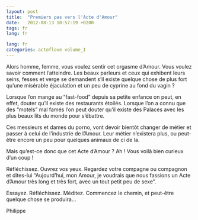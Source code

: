 ```yaml
---
layout: post
title:  "Premiers pas vers l'Acte d'Amour"
date:   2012-08-13 10:57:19 +0200
tags: fr
lang: fr

lang: fr
categories: actoflove volume_I
---
```

Alors homme, femme, vous voulez sentir cet orgasme d’Amour. Vous voulez savoir comment l’atteindre. Les beaux parleurs et ceux qui exhibent leurs seins, fesses et verge se demandent s’il existe quelque chose de plus fort qu’une misérable éjaculation et un peu de cyprine au fond du vagin ?

Lorsque l’on mange au “fast-food” depuis sa petite enfance on peut, en effet, douter qu’il existe des restaurants étoilés. Lorsque l’on a connu que des “motels” mal famés l’on peut douter qu’il existe des Palaces avec les plus beaux lits du monde pour s’ébattre.

Ces messieurs et dames du porno, vont devoir bientôt changer de métier et passer à celui de l’industrie de l’Amour. Leur métier n’existera plus, ou peut-être encore un peu pour quelques animaux de ci de la.

Mais qu’est-ce donc que cet Acte d’Amour ? Ah ! Vous voilà bien curieux d’un coup !

Réfléchissez. Ouvrez vos yeux. Regardez votre compagne ou compagnon et dites-lui “Aujourd’hui, mon Amour, je voudrais que nous fassions un Acte d’Amour très long et très fort, avec un tout petit peu de sexe”.

Essayez. Réfléchissez. Méditez. Commencez le chemin, et peut-être quelque chose se produira...

Philippe

<!-- 
Ce(tte) œuvre est mise à disposition selon les termes de la Licence Creative Commons Attribution - Pas d’Utilisation Commerciale 4.0 International.
-->